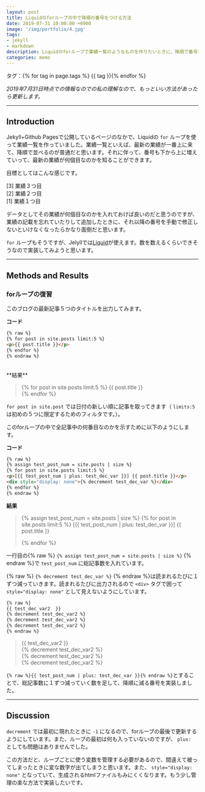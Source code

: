 ```yaml
---
layout: post
title: Liquidのforループの中で降順の番号をつける方法
date: 2019-07-31 10:00:00 +0900
image: '/img/portfolio/4.jpg'
tags:
- jekyll
- markdown
description: Liquidのforループで業績一覧のようなものを作りたいときに、降順で番号をつけたかったのでそのメモ
categories: memo
---
```


タグ：{% for tag in page.tags %} {{ tag }}{% endfor %}

*2019年7月31日時点での情報なのでの私の理解なので、もっといい方法があったら更新します。*

---

## Introduction

Jekyll+Github Pagesで公開しているページのなかで、Liquidの `for` ループを使って業績一覧を作っていました。業績一覧といえば、最新の業績が一番上に来て、降順で並べるのが普通だと思います。それに伴って、番号も下から上に増えていって、最新の業績が何個目なのかを知ることができます。

目標としてはこんな感じです。

[3] 業績３つ目  
[2] 業績２つ目  
[1] 業績１つ目  

データとしてその業績が何個目なのかを入れておけば良いのだと思うのですが、業績の記載を忘れていたりして追加したときに、それ以降の番号を手動で修正しないといけなくなったらかなり面倒だと思います。

`for` ループもそうですが、Jelyllでは[Liquid](https://shopify.github.io/liquid/)が使えます。数を数えるくらいできそうなので実装してみようと思います。

---

## Methods and Results

### forループの復習

このブログの最新記事５つのタイトルを出力してみます。

**コード**

```html
{% raw %}
{% for post in site.posts limit:5 %}
<p>{{ post.title }}</p>
{% endfor %}
{% endraw %}
```

<br>
**結果**

> {% for post in site.posts limit:5 %}
> {{ post.title }}  
> {% endfor %}

`for post in site.post` では日付の新しい順に記事を取ってきます（ `limits:5` は初めの５つに限定するためのフィルタです。）。

このforループの中で全記事中の何番目なのかを示すために以下のようにします。

**コード**
```html
{% raw %}
{% assign test_post_num = site.posts | size %}
{% for post in site.posts limit:5 %}
<p>[{{ test_post_num | plus: test_dec_var }}] {{ post.title }}</p>
<div style="display: none">{% decrement test_dec_var %}</div>
{% endfor %}
{% endraw %}
```

**結果**

> {% assign test_post_num = site.posts | size %}
> {% for post in site.posts limit:5 %}
> [{{ test_post_num | plus: test_dec_var }}] {{ post.title }}
> <div style="display: none">{% decrement test_dec_var %}</div>
> {% endfor %}

一行目の{% raw %} `{% assign test_post_num = site.posts | size %}` {% endraw %}で `test_post_num` に総記事数を入れています。

{% raw %} `{% decrement test_dec_var %}` {% endraw %}は読まれるたびに１ずつ減っていきます。読まれるたびに出力されるので `<div>` タグで囲って `style="display: none"` として見えないようにしています。

```html
{% raw %}
{{ test_dec_var2  }}
{% decrement test_dec_var2 %}
{% decrement test_dec_var2 %}
{% decrement test_dec_var2 %}
{% endraw %}
```
> {{ test_dec_var2  }}  
> {% decrement test_dec_var2 %}  
> {% decrement test_dec_var2 %}  
> {% decrement test_dec_var2 %}  

`{% raw %}{{ test_post_num | plus: test_dec_var }}{% endraw %}`とすることで、総記事数に１ずつ減っていく数を足して、降順に減る番号を実装しました。

<hr>

## Discussion

`decrement` では最初に現れたときに `-1` になるので、forループの最後で更新するようにしています。また、ループの最初は何も入っていないのですが、 `plus: ` としても問題はありませんでした。

この方法だと、ループごとに使う変数を管理する必要があるので、間違えて被ってしまったときに変な数字が出てしまうと思います。また、 `style="display: none"` となっていて、生成されるhtmlファイルもみにくくなります。もう少し管理の楽な方法で実装したいです。
